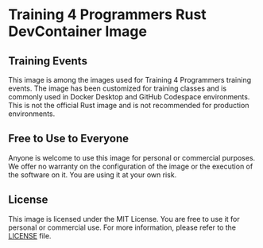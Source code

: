# Training 4 Programmers Rust DevContainer Image

## Training Events

This image is among the images used for Training 4 Programmers training events. The image has been customized for training classes and is commonly used in Docker Desktop and GitHub Codespace environments. This is not the official Rust image and is not recommended for production environments.

## Free to Use to Everyone

Anyone is welcome to use this image for personal or commercial purposes. We offer no warranty on the configuration of the image or the execution of the software on it. You are using it at your own risk.

## License

This image is licensed under the MIT License. You are free to use it for personal or commercial use. For more information, please refer to the [LICENSE](LICENSE) file.